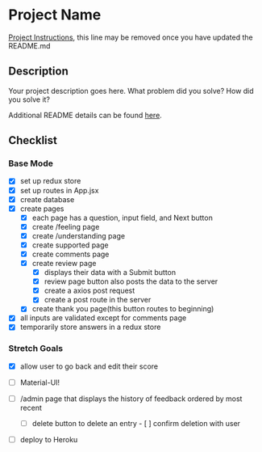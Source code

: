 # Project Name

[Project Instructions](./INSTRUCTIONS.md), this line may be removed once you have updated the README.md

## Description

Your project description goes here. What problem did you solve? How did you solve it?

Additional README details can be found [here](https://github.com/PrimeAcademy/readme-template/blob/master/README.md).


## Checklist

### Base Mode

- [x] set up redux store
- [x] set up routes in App.jsx
- [x] create database
- [x] create pages
    - [x] each page has a question, input field, and Next button
    - [x] create /feeling page
    - [x] create /understanding page
    - [x] create supported page
    - [x] create comments page
    - [x] create review page
        - [x] displays their data with a Submit button
        - [x] review page button also posts the data to the server
        - [x] create a axios post request
        - [x] create a post route in the server
    - [x] create thank you page(this button routes to beginning)
- [x] all inputs are validated except for comments page
- [x] temporarily store answers in a redux store

### Stretch Goals

- [x] allow user to go back and edit their score
- [ ] Material-UI!
- [ ] /admin page that displays the history of feedback ordered by most recent
    - [ ] delete button to delete an entry
            - [ ] confirm deletion with user
- [ ] deploy to Heroku   

